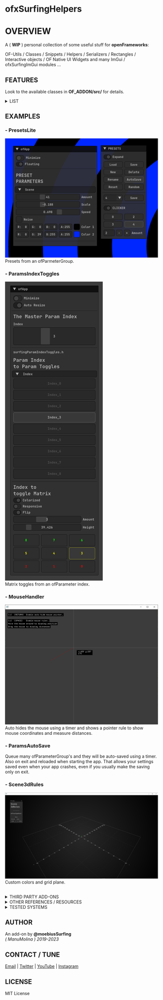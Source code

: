 ofxSurfingHelpers
=============================

# OVERVIEW

A ( **WIP** ) personal collection of some useful stuff for **openFrameworks**:  

OF-Utils / Classes / Snippets / Helpers / Serializers / Rectangles / Interactive objects / OF Native UI Widgets and many ImGui / ofxSurfingImGui modules ...

## FEATURES

Look to the available classes in **OF_ADDON/src/** for details.

<details>
  <summary>LIST</summary>
  <p>

\ofxSurfingConstants.h  
\ofxSurfingHelpers.h  
\devices\SurfingWebcam.cpp  
\devices\SurfingWebcam.h  
\gui\ofxSurfing_ofxGui.h  
\gui\ofxSurfing_Widgets.h  
\gui\notifiers\surfingNotify.cpp  
\gui\notifiers\surfingNotify.h  
\gui\widgets\BarValue.h  
\gui\widgets\BpmTapTempo.h  
\gui\widgets\CircleBeat.h  
\gui\widgets\CircleCycle.h  
\gui\widgets\RectBeat.h  
\gui\widgets\TextBoxWidget.h  
\utils\ofxAutosaveGroupTimer.cpp  
\utils\ofxAutosaveGroupTimer.h  
\utils\ofxMouseRuler.cpp  
\utils\ofxMouseRuler.h  
\utils\ofxSurfingPresetsLite.h  
\utils\surfingFiles.h  
\utils\surfingGlmSplit.h  
\utils\surfingMaths.h  
\utils\surfingMouseHandler.h  
\utils\surfingParamIndexToggles.h  
\utils\surfingParamNorm.h  
\utils\surfingParamsRandom.h  
\utils\surfingSceneTesters.h  
\utils\surfingTimers.h  

  </p>
</details>

## EXAMPLES

### - PresetsLite 
![](Examples/PresetsLite/Capture.PNG)  
Presets from an ofParmeterGroup.  

### - ParamsIndexToggles 
![](Examples/ParamsIndexToggles/Capture.PNG)  
Matrix toggles from an ofParameter<int> index.  

### - MouseHandler
![](Examples/MouseHandler/Capture.PNG)  
Auto hides the mouse using a timer and shows a pointer rule to show mouse coordinates and measure distances.  

### - ParamsAutoSave
Queue many ofParameterGroup's and they will be auto-saved using a timer. 
Also on exit and reloaded when starting the app. 
That allows your settings saved even when your app crashes, even if you usually make the saving only on exit.

### - Scene3dRules
![](Examples/Scene3dRules/Capture.PNG)  
Custom colors and grid plane.  
  
<br>

<details>
  <summary>THIRD PARTY ADD-ONS</summary>
  <p>

### Bundled into **OF_ADDON/libs/**
Already added to `OFX_ADDON/libs/`.  
No need to clone nor add to **PROJECT GENERATOR****.  
* [ofxScaleDragRect](https://github.com/moebiussurfing/ofxScaleDragRect) / _FORK_ from [roymacdonald](https://github.com/roymacdonald/ofxScaleDragRect)  
* [ofxMSAInteractiveObject](https://github.com/moebiussurfing/ofxMSAInteractiveObject) / _FORK_ from [memo](https://github.com/memo/ofxMSAInteractiveObject)  
* [ofxSerializer](https://github.com/bakercp/ofxSerializer)
  </p>
</details>

<details>
  <summary>OTHER REFERENCES / RESOURCES</summary>
  <p>

https://github.com/FilikaDesign/ofxFilika   
https://github.com/alptugan/ofxFilikaUtils  
https://github.com/companje/ofxExtras/blob/master/src/ofxExtras.cpp  
https://github.com/chimanaco/ofxUtils/tree/master/src  
https://github.com/nightshining/ofxControlUtils  
https://github.com/bernardgeyer/ofxhUtils  
https://github.com/NickHardeman/Tools  
https://github.com/bakercp/ofxUtils  
https://github.com/Iwanaka/ofxMyUtil  
https://github.com/perevalovds/ofxKu/tree/master/src  
https://github.com/ofTheo/ofxFileHelper  

_Some of the bundled classes here may have been taken from the above repositories. Thanks to their respective coders!_
  </p>
</details>

<details>
  <summary>TESTED SYSTEMS</summary>
  <p>

  - **Windows 10** / **VS 2022** / **OF ~0.11**
  </p>
</details>

## AUTHOR
An add-on by **@moebiusSurfing**  
*( ManuMolina ) 2019-2023*  

## CONTACT / TUNE
<p>
<a href="mailto:moebiussurfing@gmail.com" target="_blank">Email</a> |
<a href="https://twitter.com/moebiusSurfing/" rel="nofollow">Twitter</a> | 
<a href="https://www.youtube.com/moebiusSurfing" rel="nofollow">YouTube</a> | 
<a href="https://www.instagram.com/moebiusSurfing/" rel="nofollow">Instagram</a> 
</p>

## LICENSE
MIT License
